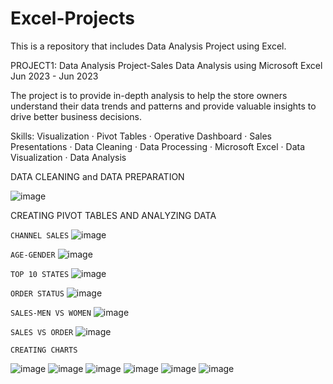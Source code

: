 # Excel-Projects
This is a repository that includes Data Analysis Project using Excel.

PROJECT1:
Data Analysis Project-Sales Data Analysis using Microsoft Excel
Jun 2023 - Jun 2023 

The project is to provide in-depth analysis to help the store owners understand their data trends and patterns and provide valuable insights to drive better business decisions.

Skills: Visualization · Pivot Tables · Operative Dashboard · Sales Presentations · Data Cleaning · Data Processing · Microsoft Excel · Data Visualization · Data Analysis

DATA CLEANING and DATA PREPARATION

![image](https://github.com/Tanishka-Arora/Excel-Projects/assets/119075273/257f518f-8527-4bb8-9409-7b1cb69140f1)

CREATING PIVOT TABLES AND ANALYZING DATA

```CHANNEL SALES```
![image](https://github.com/Tanishka-Arora/Excel-Projects/assets/119075273/9f4ed5ea-eb48-45ac-86fa-5aa2f2549502)

```AGE-GENDER```
![image](https://github.com/Tanishka-Arora/Excel-Projects/assets/119075273/2364699b-be53-494f-87db-e87ed469125c)

```TOP 10 STATES```
![image](https://github.com/Tanishka-Arora/Excel-Projects/assets/119075273/79228131-5ae0-464f-8349-731df52ccd7b)

```ORDER STATUS```
![image](https://github.com/Tanishka-Arora/Excel-Projects/assets/119075273/563a58a6-9ad6-4ddd-a27f-8469b5bb7ef6)

```SALES-MEN VS WOMEN```
![image](https://github.com/Tanishka-Arora/Excel-Projects/assets/119075273/fca5a7b8-ba8b-408b-a147-15c871859d02)

```SALES VS ORDER```
![image](https://github.com/Tanishka-Arora/Excel-Projects/assets/119075273/06470cc0-e334-4202-8662-5f6dba4982e1)


```CREATING CHARTS```

![image](https://github.com/Tanishka-Arora/Excel-Projects/assets/119075273/a49a92f5-bd48-43a6-8c0b-626daf573675) ![image](https://github.com/Tanishka-Arora/Excel-Projects/assets/119075273/ddc900c8-37b4-4c2a-8e24-36a942841fd4) ![image](https://github.com/Tanishka-Arora/Excel-Projects/assets/119075273/ff541ed8-859c-4630-8bf7-dadb6e7fd7ff) ![image](https://github.com/Tanishka-Arora/Excel-Projects/assets/119075273/8ea1b2dc-f613-431d-9dc3-e32d03262593) ![image](https://github.com/Tanishka-Arora/Excel-Projects/assets/119075273/8f9931c2-27b2-4606-b320-024421e39a8e) ![image](https://github.com/Tanishka-Arora/Excel-Projects/assets/119075273/2186b7d5-13ca-40a1-a90f-e6706d0ab23c)





